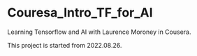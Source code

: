 # Couresa_Intro_TF_for_AI

Learning Tensorflow and AI with Laurence Moroney in Cousera.

This project is started from 2022.08.26.
